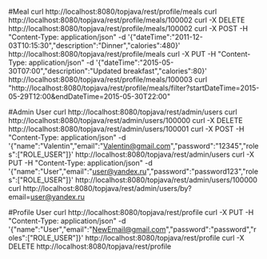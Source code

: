 #Meal
curl http://localhost:8080/topjava/rest/profile/meals
curl http://localhost:8080/topjava/rest/profile/meals/100002
curl -X DELETE http://localhost:8080/topjava/rest/profile/meals/100002
curl -X POST -H "Content-Type: application/json" -d '{"dateTime":"2011-12-03T10:15:30","description":"Dinner","calories":480}' http://localhost:8080/topjava/rest/profile/meals
curl -X PUT -H "Content-Type: application/json" -d '{"dateTime":"2015-05-30T07:00","description":"Updated breakfast","calories":80}' http://localhost:8080/topjava/rest/profile/meals/100003
curl "http://localhost:8080/topjava/rest/profile/meals/filter?startDateTime=2015-05-29T12:00&endDateTime=2015-05-30T22:00"

#Admin User
curl http://localhost:8080/topjava/rest/admin/users
curl http://localhost:8080/topjava/rest/admin/users/100000
curl -X DELETE http://localhost:8080/topjava/rest/admin/users/100001
curl -X POST -H "Content-Type: application/json" -d '{"name":"Valentin","email":"Valentin@gmail.com","password":"12345","roles":["ROLE_USER"]}' http://localhost:8080/topjava/rest/admin/users
curl -X PUT -H "Content-Type: application/json" -d '{"name":"User","email":"user@yandex.ru","password":"password123","roles":["ROLE_USER"]}' http://localhost:8080/topjava/rest/admin/users/100000
curl http://localhost:8080/topjava/rest/admin/users/by?email=user@yandex.ru

#Profile User
curl http://localhost:8080/topjava/rest/profile
curl -X PUT -H "Content-Type: application/json" -d '{"name":"User","email":"NewEmail@gmail.com","password":"password","roles":["ROLE_USER"]}' http://localhost:8080/topjava/rest/profile
curl -X DELETE http://localhost:8080/topjava/rest/profile